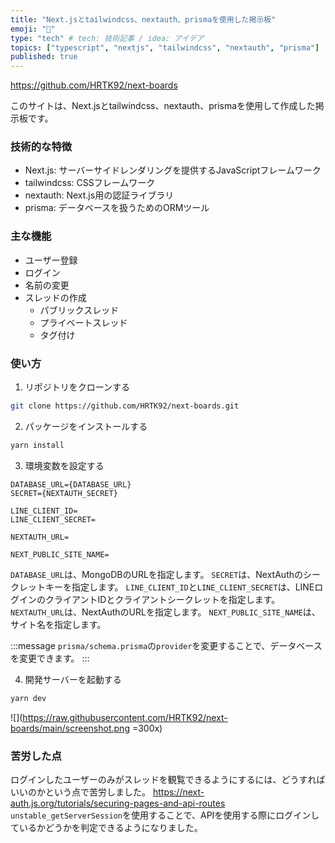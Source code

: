 ```yaml
---
title: "Next.jsとtailwindcss、nextauth、prismaを使用した掲示板"
emoji: "📌"
type: "tech" # tech: 技術記事 / idea: アイデア
topics: ["typescript", "nextjs", "tailwindcss", "nextauth", "prisma"]
published: true
---
```


https://github.com/HRTK92/next-boards

このサイトは、Next.jsとtailwindcss、nextauth、prismaを使用して作成した掲示板です。

### 技術的な特徴

- Next.js: サーバーサイドレンダリングを提供するJavaScriptフレームワーク
- tailwindcss: CSSフレームワーク
- nextauth: Next.js用の認証ライブラリ
- prisma: データベースを扱うためのORMツール

### 主な機能

- ユーザー登録
- ログイン
- 名前の変更
- スレッドの作成
  - パブリックスレッド
  - プライベートスレッド
  - タグ付け

### 使い方

1. リポジトリをクローンする

```bash
git clone https://github.com/HRTK92/next-boards.git
```

2. パッケージをインストールする

```bash
yarn install
```

3. 環境変数を設定する

```env:.env
DATABASE_URL={DATABASE_URL}
SECRET={NEXTAUTH_SECRET}

LINE_CLIENT_ID=
LINE_CLIENT_SECRET=

NEXTAUTH_URL=

NEXT_PUBLIC_SITE_NAME=
```

`DATABASE_URL`は、MongoDBのURLを指定します。
`SECRET`は、NextAuthのシークレットキーを指定します。
`LINE_CLIENT_ID`と`LINE_CLIENT_SECRET`は、LINEログインのクライアントIDとクライアントシークレットを指定します。
`NEXTAUTH_URL`は、NextAuthのURLを指定します。
`NEXT_PUBLIC_SITE_NAME`は、サイト名を指定します。

:::message
`prisma/schema.prisma`の`provider`を変更することで、データベースを変更できます。
:::

4. 開発サーバーを起動する

```bash
yarn dev
```

![](<https://raw.githubusercontent.com/HRTK92/next-boards/main/screenshot.png> =300x)

### 苦労した点

ログインしたユーザーのみがスレッドを観覧できるようにするには、どうすればいいのかという点で苦労しました。
https://next-auth.js.org/tutorials/securing-pages-and-api-routes
`unstable_getServerSession`を使用することで、APIを使用する際にログインしているかどうかを判定できるようになりました。
